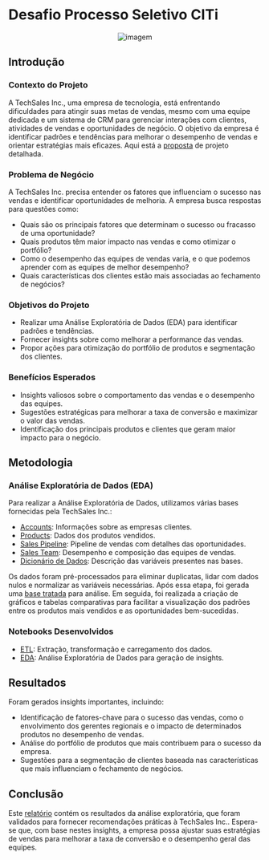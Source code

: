 # Desafio Processo Seletivo CITi

<p align="center">
  <img src="https://github.com/waltercrastobr/P.S-Citi/blob/main/img_citi.png" alt="imagem">
</p>

## Introdução
### Contexto do Projeto
A TechSales Inc., uma empresa de tecnologia, está enfrentando dificuldades para atingir suas metas de vendas, mesmo com uma equipe dedicada e um sistema de CRM para gerenciar interações com clientes, atividades de vendas e oportunidades de negócio. O objetivo da empresa é identificar padrões e tendências para melhorar o desempenho de vendas e orientar estratégias mais eficazes. Aqui está a [proposta](https://github.com/waltercrastobr/P.S-Citi/blob/main/Desafio_Geral_-_PTA_IDFin_2024.1.pdf) de projeto detalhada.

### Problema de Negócio
A TechSales Inc. precisa entender os fatores que influenciam o sucesso nas vendas e identificar oportunidades de melhoria. A empresa busca respostas para questões como:

- Quais são os principais fatores que determinam o sucesso ou fracasso de uma oportunidade?
- Quais produtos têm maior impacto nas vendas e como otimizar o portfólio?
- Como o desempenho das equipes de vendas varia, e o que podemos aprender com as equipes de melhor desempenho?
- Quais características dos clientes estão mais associadas ao fechamento de negócios?

### Objetivos do Projeto
- Realizar uma Análise Exploratória de Dados (EDA) para identificar padrões e tendências.
- Fornecer insights sobre como melhorar a performance das vendas.
- Propor ações para otimização do portfólio de produtos e segmentação dos clientes.

### Benefícios Esperados
- Insights valiosos sobre o comportamento das vendas e o desempenho das equipes.
- Sugestões estratégicas para melhorar a taxa de conversão e maximizar o valor das vendas.
- Identificação dos principais produtos e clientes que geram maior impacto para o negócio.

## Metodologia
### Análise Exploratória de Dados (EDA)
Para realizar a Análise Exploratória de Dados, utilizamos várias bases fornecidas pela TechSales Inc.:

- [Accounts](https://github.com/waltercrastobr/P.S-Citi/blob/main/accounts.csv): Informações sobre as empresas clientes.
- [Products](https://github.com/waltercrastobr/P.S-Citi/blob/main/products.csv): Dados dos produtos vendidos.
- [Sales Pipeline](https://github.com/waltercrastobr/P.S-Citi/blob/main/sales_pipeline.csv): Pipeline de vendas com detalhes das oportunidades.
- [Sales Team](https://github.com/waltercrastobr/P.S-Citi/blob/main/sales_teams.csv): Desempenho e composição das equipes de vendas.
- [Dicionário de Dados](https://github.com/waltercrastobr/P.S-Citi/blob/main/data_dictionary.csv): Descrição das variáveis presentes nas bases.
  
Os dados foram pré-processados para eliminar duplicatas, lidar com dados nulos e normalizar as variáveis necessárias. Após essa etapa, foi gerada uma [base tratada](https://github.com/waltercrastobr/P.S-Citi/blob/main/base_final_eda.csv) para análise. Em seguida, foi realizada a criação de gráficos e tabelas comparativas para facilitar a visualização dos padrões entre os produtos mais vendidos e as oportunidades bem-sucedidas.

### Notebooks Desenvolvidos
- [ETL](https://github.com/waltercrastobr/P.S-Citi/blob/main/ETL_Desafio_PTA.ipynb): Extração, transformação e carregamento dos dados.
- [EDA](https://github.com/waltercrastobr/P.S-Citi/blob/main/EDA_Desafio_PTA.ipynb): Análise Exploratória de Dados para geração de insights.

## Resultados
Foram gerados insights importantes, incluindo:

- Identificação de fatores-chave para o sucesso das vendas, como o envolvimento dos gerentes regionais e o impacto de determinados produtos no desempenho de vendas.
- Análise do portfólio de produtos que mais contribuem para o sucesso da empresa.
- Sugestões para a segmentação de clientes baseada nas características que mais influenciam o fechamento de negócios.
  
## Conclusão
Este [relatório](https://github.com/waltercrastobr/P.S-Citi/blob/main/Apresentac%CC%A7a%CC%83o%20Case%20TechSales.pdf) contém os resultados da análise exploratória, que foram validados para fornecer recomendações práticas à TechSales Inc.. Espera-se que, com base nestes insights, a empresa possa ajustar suas estratégias de vendas para melhorar a taxa de conversão e o desempenho geral das equipes.

